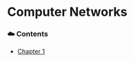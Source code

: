 # Computer Networks

### :cloud: Contents 

- [Chapter 1](https://github.com/wdyfy/Computer-Networks/blob/master/chapter-1.md)





